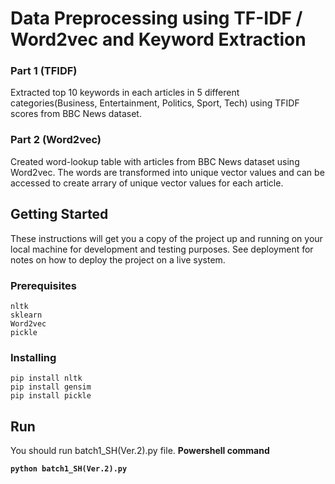 # Data Preprocessing using TF-IDF / Word2vec and Keyword Extraction

### Part 1 (TFIDF)
Extracted top 10 keywords in each articles in 5 different categories(Business, Entertainment, Politics, Sport, Tech) using TFIDF scores from BBC News dataset.

### Part 2 (Word2vec)
Created word-lookup table with articles from BBC News dataset using Word2vec. The words are transformed into unique vector values and can be accessed to create arrary of unique vector values for each article.


## Getting Started
These instructions will get you a copy of the project up and running on your local machine for development and testing purposes. See deployment for notes on how to deploy the project on a live system.

### Prerequisites
```
nltk
sklearn
Word2vec
pickle
```

### Installing
```
pip install nltk
pip install gensim
pip install pickle
```

## Run
You should run batch1_SH(Ver.2).py file.
<b>Powershell command<b><br>
```
python batch1_SH(Ver.2).py
```
